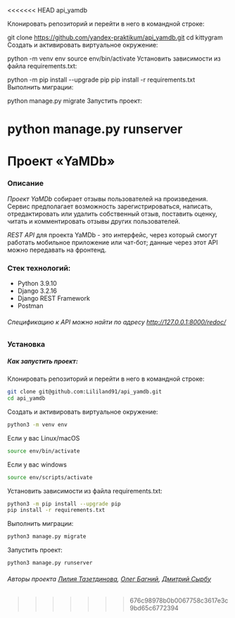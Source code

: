<<<<<<< HEAD
api_yamdb

Клонировать репозиторий и перейти в него в командной строке:

git clone https://github.com/yandex-praktikum/api_yamdb.git cd kittygram Cоздать и активировать виртуальное окружение:

python -m venv env source env/bin/activate Установить зависимости из файла requirements.txt:

python -m pip install --upgrade pip pip install -r requirements.txt Выполнить миграции:

python manage.py migrate Запустить проект:

python manage.py runserver
=======
# Проект «YaMDb»

### Описание

_Проект YaMDb_ собирает отзывы пользователей на произведения. Cервис предполагает возможность зарегистрироваться, написать, отредактировать или удалить собственный отзыв, поставить оценку, читать и комментировать отзывы других пользователей.

_REST API_ для проекта YaMDb - это интерфейс, через который смогут работать мобильное приложение или чат-бот; данные через этот API можно передавать на фронтенд.

### Стек технологий:
- Python 3.9.10
- Django 3.2.16
- Django REST Framework
- Postman

###### Cпецификацию к API можно найти по адресу http://127.0.0.1:8000/redoc/ 

### Установка

##### Как запустить проект:

Клонировать репозиторий и перейти в него в командной строке:
```sh
git clone git@github.com:Lililand91/api_yamdb.git
cd api_yamdb
```

Cоздать и активировать виртуальное окружение:
```sh
python3 -m venv env
```
Если у вас Linux/macOS
```sh
source env/bin/activate
```
Если у вас windows
```sh
source env/scripts/activate
```
Установить зависимости из файла requirements.txt:
```sh
python3 -m pip install --upgrade pip
pip install -r requirements.txt
```
Выполнить миграции:
```sh
python3 manage.py migrate
```
Запустить проект:
```sh
python3 manage.py runserver
```
###### Авторы проекта [Лилия Тазетдинова](https://github.com/Lililand91), [Олег Багний](https://github.com/Oleg-Bagnii), [Дмитрий Сырбу](https://github.com/ACkukoDC)
>>>>>>> 676c98978b0b0067758c3617e3c9bd65c6772394
